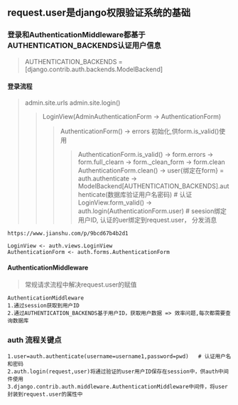 
## request.user是django权限验证系统的基础
### 登录和AuthenticationMiddleware都基于AUTHENTICATION_BACKENDS认证用户信息
> AUTHENTICATION_BACKENDS = [django.contrib.auth.backends.ModelBackend]
#### 登录流程
> admin.site.urls
> admin.site.login()
>> LoginView(AdminAuthenticationForm -> AuthenticationForm) 
>>> AuthenticationForm() -> errors 初始化,供form.is_valid()使用
>>>> AuthenticationForm.is_valid()  ->  form.errors -> form.full_clearn -> form._clean_form -> form.clean
>>>> AuthenticationForm.clean() -> user{绑定在form} = auth.authenticate -> ModelBackend[AUTHENTICATION_BACKENDS].authenticate(数据库验证用户名密码)  # 认证
>>> LoginView.form_valid() -> auth.login(AuthenticationForm.user)  # seesion绑定用户ID, 认证的uer绑定到request.user， 分发消息
```
https://www.jianshu.com/p/9bcd67b4b2d1

LoginView <- auth.views.LoginView
AuthenticationForm <- auth.forms.AuthenticationForm
```

#### AuthenticationMiddleware
> 常规请求流程中解决request.user的赋值
```
AuthenticationMiddleware
1.通过session获取到用户ID
2.通过AUTHENTICATION_BACKENDS基于用户ID，获取用户数据 => 效率问题,每次都需要查询数据库
```

### auth 流程关键点
```
1.user=auth.authenticate(username=username1,password=pwd)   # 认证用户名和密码
2.auth.login(request,user)将通过验证的user用户ID保存在session中，供auth中间件使用 
3.django.contrib.auth.middleware.AuthenticationMiddleware中间件，将user封装到request.user的属性中
```

